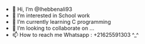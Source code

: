 - 👋 Hi, I’m @Ihebbenali93
- 👀 I’m interested in School work
- 🌱 I’m currently learning C programming 
- 💞️ I’m looking to collaborate on ...
- 📫 How to reach me Whatsapp : +21625591303 ^_^

<!---
Ihebbenali93/Ihebbenali93 is a ✨ special ✨ repository because its `README.md` (this file) appears on your GitHub profile.
You can click the Preview link to take a look at your changes.
--->
